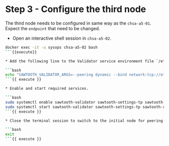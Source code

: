 # Step 3 - Configure the third node

The third node needs to be configured in same way as the `chsa-a5-01`. Expect the `endpoint` that need to be changed.

* Open an interactive shell session in `chsa-a5-02`.

```bash
docker exec -it -u sysops chsa-a5-02 bash
```{{execute}}

* Add the following line to the Validator service environment file `/etc/default/sawtooth-validator`.

```bash
echo "SAWTOOTH_VALIDATOR_ARGS=--peering dynamic --bind network:tcp://eth0:8800 --endpoint tcp://chsa-a5-02:8800 --seed tcp://chsa-a5-00:8800" | sudo tee -a /etc/default/sawtooth-validator
```{{ execute }}

* Enable and start required services.

```bash
sudo systemctl enable sawtooth-validator sawtooth-settings-tp sawtooth-rest-api
sudo systemctl start sawtooth-validator sawtooth-settings-tp sawtooth-rest-api
```{{ execute }}

* Close the terminal session to switch to the initial node for peering checks.

```bash
exit
```{{ execute }}
